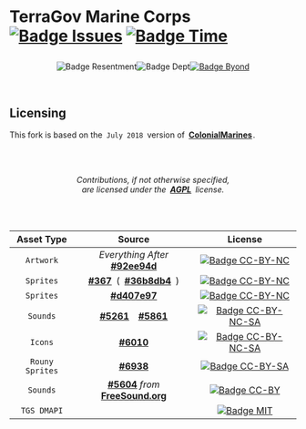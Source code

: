 
<h1>

TerraGov Marine Corps 
[![Badge Issues]][Issues]
[![Badge Time]][Time]

</h1>
<div align = center>

![Badge Resentment]![Badge Dept][![Badge Byond]][Byond]

</div>
<br>

## Licensing
This fork is based on the `July 2018` version of **[ColonialMarines]** .

<br>
<br>

<div align = center>

*Contributions, if not otherwise specified,* <br>
*are licensed under the **[AGPL][License AGPL]** license.*

<br>
<br>

Asset Type      | Source                                 | License
:--------------:|:--------------------------------------:|:------------------------:
`Artwork`       | *Everything After* **[#92ee94d]**      | [![Badge CC-BY-NC]][License CC-BY-NC]
`Sprites`       | **[#367]** ( **[#36b8db4]** )          | [![Badge CC-BY-NC]][License CC-BY-NC]
`Sprites`       | **[#d407e97]**                         | [![Badge CC-BY-NC]][License CC-BY-NC]
`Sounds`        | **[#5261]** **[#5861]**               | [![Badge CC-BY-NC-SA]][License CC-BY-NC-SA]
`Icons`         | **[#6010]**                            | [![Badge CC-BY-NC-SA]][License CC-BY-NC-SA]
`Rouny Sprites` | **[#6938]**                            | [![Badge CC-BY-SA]][License CC-BY-SA]
`Sounds`        | **[#5604]** *from* **[FreeSound.org]** | [![Badge CC-BY]][License CC-BY]
`TGS DMAPI`     |                                        | [![Badge MIT]][License MIT]

</div>

<!----------------------------------{ Badges }--------------------------------->

[Badge Resentment]: https://forthebadge.com/images/badges/built-with-resentment.svg
[Badge Issues]: https://isitmaintained.com/badge/open/tgstation/TerraGov-Marine-Corps.svg
[Badge Byond]: https://user-images.githubusercontent.com/5211576/29499758-4efff304-85e6-11e7-8267-62919c3688a9.gif
[Badge Time]: https://isitmaintained.com/badge/resolution/tgstation/TerraGov-Marine-Corps.svg
[Badge Dept]: https://forthebadge.com/images/badges/contains-technical-debt.svg


<!------------------------------{ License Badges }----------------------------->

[Badge CC-BY-NC-SA]: https://licensebuttons.net/l/by-nc-sa/4.0/80x15.png
[Badge CC-BY-SA]: https://licensebuttons.net/l/by-sa/4.0/80x15.png
[Badge CC-BY-NC]: https://licensebuttons.net/l/by-nc/4.0/80x15.png
[Badge CC-BY]: https://licensebuttons.net/l/by/4.0/80x15.png
[Badge AGPL]: https://img.shields.io/badge/License-AGPL_v3-blue.svg?style=flat
[Badge MIT]: https://img.shields.io/badge/License-MIT-yellow.svg?style=flat


<!---------------------------------{ Licenses }-------------------------------->

[License CC-BY-NC-SA]: https://creativecommons.org/licenses/by-nc-sa/4.0/ 'Creative Commons BY-NC-SA'
[License CC-BY-SA]:    https://creativecommons.org/licenses/by-sa/4.0/    'Creative Commons BY-SA'
[License CC-BY-NC]:    https://creativecommons.org/licenses/by-nc/4.0/    'Creative Commons BY-NC'
[License CC-BY]:       https://creativecommons.org/licenses/by/4.0/       'Creative Commons BY'
[License AGPL]:        https://www.gnu.org/licenses/agpl-3.0
[License MIT]:         https://opensource.org/licenses/MIT


<!-----------------------------{ Licenses Material }--------------------------->

[#d407e97]: https://github.com/tgstation/TerraGov-Marine-Corps/commit/d407e97e26ee5e6bb1daf945a8eb3bd9a6b11976
[#36b8db4]: https://github.com/tgstation/TerraGov-Marine-Corps/commit/36b8db4952be79a79b28a6738889d9e9eb23b12a
[#92ee94d]: https://github.com/tgstation/TerraGov-Marine-Corps/commit/92ee94da6e144d4420c1ec4f83a4ee785d61dc9b

[#6938]: https://github.com/tgstation/TerraGov-Marine-Corps/pull/6938
[#6010]: https://github.com/tgstation/TerraGov-Marine-Corps/pull/6010
[#5861]: https://github.com/tgstation/TerraGov-Marine-Corps/pull/5861
[#5604]: https://github.com/tgstation/TerraGov-Marine-Corps/pull/5604
[#5261]: https://github.com/tgstation/TerraGov-Marine-Corps/pull/5261
[#367]: https://github.com/tgstation/TerraGov-Marine-Corps/pull/367


<!-----------------------------------{ Other }--------------------------------->

[Issues]: https://isitmaintained.com/project/tgstation/TerraGov-Marine-Corps 'Percentage of issues still open'
[Time]: https://isitmaintained.com/project/tgstation/TerraGov-Marine-Corps 'Average time to resolve an issue'

[Byond]: https://www.reddit.com/r/SS13/comments/5oplxp/what_is_the_main_problem_with_byond_as_an_engine/dclbu1a

[ColonialMarines]: https://github.com/MrStonedOne/cmhistory
[FreeSound.org]: https://freesound.org/people/nicStage/sounds/127731/
